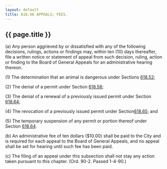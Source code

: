 ```yaml
---
layout: default 
title: 618.66 APPEALS; FEES.
---
```


{{ page.title }}
----------------

​(a) Any person aggrieved by or dissatisfied with any of the following
decisions, rulings, actions or findings may, within ten (10) days
thereafter, file a written notice or statement of appeal from such
decision, ruling, action or finding to the Board of General Appeals for
an administrative hearing thereon.

​(1) The determination that an animal is dangerous under Sections
[618.52](2cae7fea.html);

​(2) The denial of a permit under Section [618.58](2cd5a4fe.html);

​(3) The denial of a renewal of a previously issued permit under Section
[618.64;](2cf60d24.html)

​(4) The revocation of a previously issued permit under
Section[618.65](2cf95b91.html); and

​(5) The temporary suspension of any permit or portion thereof under
Section [618.64](2cf60d24.html).

​(b) An administrative fee of ten dollars (\$10.00) shall be paid to the
City and is required for each appeal to the Board of General Appeals,
and no appeal shall be set for hearing until such fee has been paid.

​(c) The filing of an appeal under this subsection shall not stay any
action taken pursuant to this chapter. (Ord. 90-2. Passed 1-4-90.)
